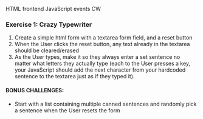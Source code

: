HTML frontend JavaScript events CW


### Exercise 1: Crazy Typewriter
1) Create a simple html form with a textarea form field, and a reset button
2) When the User clicks the reset button, any text already in the textarea should be cleared/erased
3) As the User types, make it so they always enter a set sentence no matter what letters they actually type (each to the User presses a key, your JavaScript should add the next character from your hardcoded sentence to the textarea just as if they typed it).

#### BONUS CHALLENGES:
* Start with a list containing multiple canned sentences and randomly pick a sentence when the User resets the form

